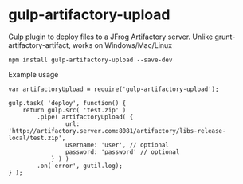 # gulp-artifactory-upload
Gulp plugin to deploy files to a JFrog Artifactory server.
Unlike grunt-artifactory-artifact, works on Windows/Mac/Linux

```
npm install gulp-artifactory-upload --save-dev
```

Example usage

```
var artifactoryUpload = require('gulp-artifactory-upload');

gulp.task( 'deploy', function() {
	return gulp.src( 'test.zip' )
		.pipe( artifactoryUpload( {
				url: 'http://artifactory.server.com:8081/artifactory/libs-release-local/test.zip',
				username: 'user', // optional
				password: 'password' // optional
			} ) )
		.on('error', gutil.log);
} );
```

